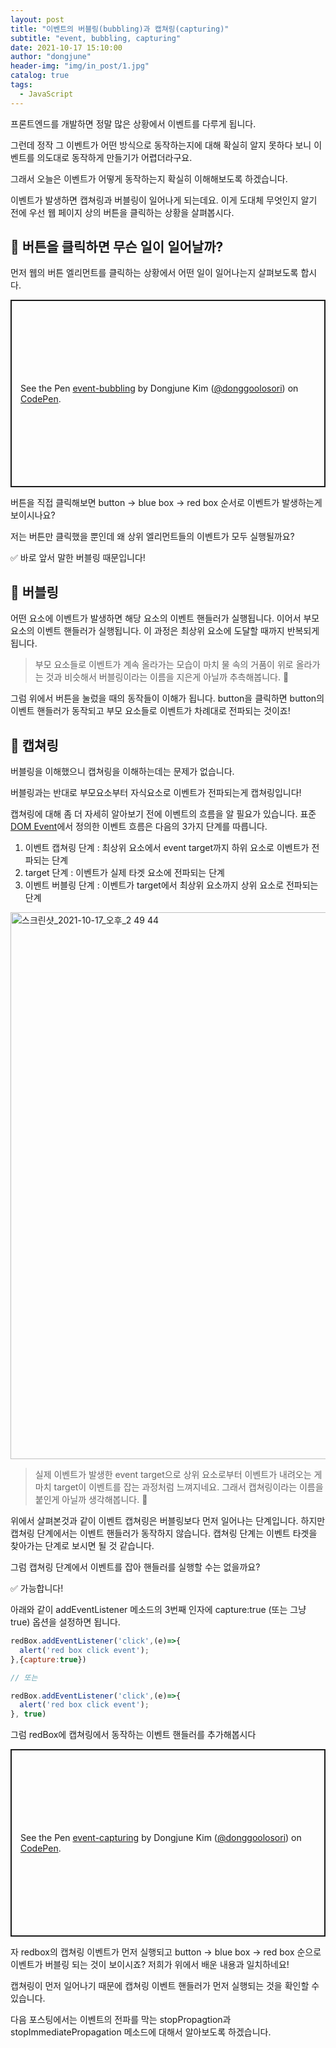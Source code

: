 ```yaml
---
layout: post
title: "이벤트의 버블링(bubbling)과 캡쳐링(capturing)"
subtitle: "event, bubbling, capturing"
date: 2021-10-17 15:10:00
author: "dongjune"
header-img: "img/in_post/1.jpg"
catalog: true
tags:
  - JavaScript
---
```


프론트엔드를 개발하면 정말 많은 상황에서 이벤트를 다루게 됩니다. 

그런데 정작 그 이벤트가 어떤 방식으로 동작하는지에 대해 확실히 알지 못하다 보니 이벤트를 의도대로 동작하게 만들기가 어렵더라구요. 

그래서 오늘은 이벤트가 어떻게 동작하는지 확실히 이해해보도록 하겠습니다.

이벤트가 발생하면 캡쳐링과 버블링이 일어나게 되는데요. 이게 도대체 무엇인지 알기 전에 우선 웹 페이지 상의 버튼을 클릭하는 상황을 살펴봅시다.

## 🤔 버튼을 클릭하면 무슨 일이 일어날까?

먼저 웹의 버튼 엘리먼트를 클릭하는 상황에서 어떤 일이 일어나는지 살펴보도록 합시다. 

<p class="codepen" data-height="300" data-default-tab="html,result" data-slug-hash="abydXmb" data-user="donggoolosori" style="height: 300px; box-sizing: border-box; display: flex; align-items: center; justify-content: center; border: 2px solid; margin: 1em 0; padding: 1em;">
  <span>See the Pen <a href="https://codepen.io/donggoolosori/pen/abydXmb">
  event-bubbling</a> by Dongjune Kim (<a href="https://codepen.io/donggoolosori">@donggoolosori</a>)
  on <a href="https://codepen.io">CodePen</a>.</span>
</p>
<script async src="https://cpwebassets.codepen.io/assets/embed/ei.js"></script>


버튼을 직접 클릭해보면 button → blue box → red box 순서로 이벤트가 발생하는게 보이시나요?

저는 버튼만 클릭했을 뿐인데 왜 상위 엘리먼트들의 이벤트가 모두 실행될까요?

✅ 바로 앞서 말한 버블링 때문입니다!

## 🧼 버블링

어떤 요소에 이벤트가 발생하면 해당 요소의 이벤트 핸들러가 실행됩니다. 이어서 부모 요소의 이벤트 핸들러가 실행됩니다. 이 과정은 최상위 요소에 도달할 때까지 반복되게 됩니다. 

> 부모 요소들로 이벤트가 계속 올라가는 모습이 마치 물 속의 거품이 위로 올라가는 것과 비슷해서 버블링이라는 이름을 지은게 아닐까 추측해봅니다. 🧐
> 

그럼 위에서 버튼을 눌렀을 때의 동작들이 이해가 됩니다. button을 클릭하면 button의 이벤트 핸들러가 동작되고 부모 요소들로 이벤트가 차례대로 전파되는 것이죠!

## 🎣 캡쳐링

버블링을 이해했으니 캡쳐링을 이해하는데는 문제가 없습니다. 

버블링과는 반대로 부모요소부터 자식요소로 이벤트가 전파되는게 캡쳐링입니다!

캡쳐링에 대해 좀 더 자세히 알아보기 전에 이벤트의 흐름을 알 필요가 있습니다. 표준 [DOM Event]([https://www.w3.org/TR/DOM-Level-3-Events/](https://www.w3.org/TR/DOM-Level-3-Events/))에서 정의한 이벤트 흐름은 다음의 3가지 단계를 따릅니다.

1. 이벤트 캡쳐링 단계 : 최상위 요소에서 event target까지 하위 요소로 이벤트가 전파되는 단계
2. target 단계 : 이벤트가 실제 타겟 요소에 전파되는 단계
3. 이벤트 버블링 단계 : 이벤트가 target에서 최상위 요소까지 상위 요소로 전파되는 단계

<img width="875" alt="스크린샷_2021-10-17_오후_2 49 44" src="https://user-images.githubusercontent.com/53213397/137614412-c471731a-96f2-49d1-b1cf-1038fedf0660.png">


> 실제 이벤트가 발생한 event target으로 상위 요소로부터 이벤트가 내려오는 게 마치 target이 이벤트를 잡는 과정처럼 느껴지네요. 그래서 캡쳐링이라는 이름을 붙인게 아닐까 생각해봅니다. 🧐
> 

위에서 살펴본것과 같이 이벤트 캡쳐링은 버블링보다 먼저 일어나는 단계입니다. 하지만 캡쳐링 단계에서는 이벤트 핸들러가 동작하지 않습니다. 캡쳐링 단계는 이벤트 타겟을 찾아가는 단계로 보시면 될 것 같습니다.

그럼 캡쳐링 단계에서 이벤트를 잡아 핸들러를 실행할 수는 없을까요? 

✅ 가능합니다!

아래와 같이 addEventListener 메소드의 3번째 인자에 capture:true (또는 그냥 true) 옵션을 설정하면 됩니다.

```jsx
redBox.addEventListener('click',(e)=>{
  alert('red box click event');
},{capture:true})

// 또는

redBox.addEventListener('click',(e)=>{
  alert('red box click event');
}, true)
```

그럼 redBox에 캡쳐링에서 동작하는 이벤트 핸들러를 추가해봅시다

<p class="codepen" data-height="300" data-default-tab="html" data-slug-hash="wvqMNXx" data-user="donggoolosori" style="height: 300px; box-sizing: border-box; display: flex; align-items: center; justify-content: center; border: 2px solid; margin: 1em 0; padding: 1em;">
  <span>See the Pen <a href="https://codepen.io/donggoolosori/pen/wvqMNXx">
  event-capturing</a> by Dongjune Kim (<a href="https://codepen.io/donggoolosori">@donggoolosori</a>)
  on <a href="https://codepen.io">CodePen</a>.</span>
</p>
<script async src="https://cpwebassets.codepen.io/assets/embed/ei.js"></script>

자 redbox의 캡쳐링 이벤트가 먼저 실행되고 button → blue box → red box 순으로 이벤트가 버블링 되는 것이 보이시죠? 저희가 위에서 배운 내용과 일치하네요! 

캡쳐링이 먼저 일어나기 때문에 캡쳐링 이벤트 핸들러가 먼저 실행되는 것을 확인할 수 있습니다.

다음 포스팅에서는 이벤트의 전파를 막는 stopPropagtion과 stopImmediatePropagation 메소드에 대해서 알아보도록 하겠습니다.